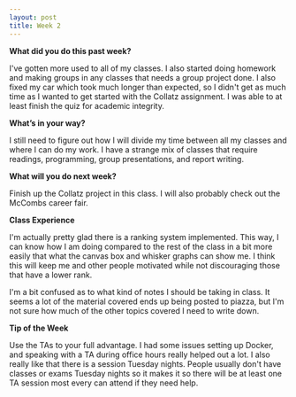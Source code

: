```yaml
---
layout: post
title: Week 2
---
```

**What did you do this past week?**

I've gotten more used to all of my classes. I also started doing homework and making groups in any classes that needs a group project done. I also fixed my car which took much longer than expected, so I didn't get as much time as I wanted to get started with the Collatz assignment.
I was able to at least finish the quiz for academic integrity.

**What’s in your way?**

I still need to figure out how I will divide my time between all my classes and where I can do my work. I have a strange mix of classes that require readings, programming, group presentations, and report writing. 

**What will you do next week?**

Finish up the Collatz project in this class. I will also probably check out the McCombs career fair.

**Class Experience**

I'm actually pretty glad there is a ranking system implemented. This way, I can know how I am doing compared to the rest of the class in a bit more easily that what the canvas box and whisker graphs can show me. I think this will keep me and other people motivated while not discouraging those that have a lower rank. 

I'm a bit confused as to what kind of notes I should be taking in class. It seems a lot of the material covered ends up being posted to piazza, but I'm not sure how much of the other topics covered I need to write down.

**Tip of the Week**

Use the TAs to your full advantage. I had some issues setting up Docker, and speaking with a TA during office hours really helped out a lot. I also really like that there is a session Tuesday nights. People usually don't have classes or exams Tuesday nights so it makes it so there will be at least one TA session most every can attend if they need help. 

<!--![_config.yml]({{ site.baseurl }}/images/config.png)-->

<!--The easiest way to make your first post is to edit this one. Go into /_posts/ and update the Hello World markdown file. For more instructions head over to the [Jekyll Now repository](https://github.com/barryclark/jekyll-now) on GitHub.-->
